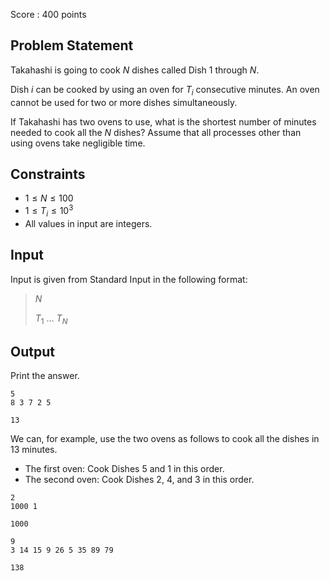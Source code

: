 Score : $400$ points

## Problem Statement

Takahashi is going to cook $N$ dishes called Dish $1$ through $N$.

Dish $i$ can be cooked by using an oven for $T_i$ consecutive minutes. An oven cannot be used for two or more dishes simultaneously.

If Takahashi has two ovens to use, what is the shortest number of minutes needed to cook all the $N$ dishes? Assume that all processes other than using ovens take negligible time.

## Constraints

- $1 \leq N \leq 100$
- $1 \leq T_i \leq 10^3$
- All values in input are integers.

## Input

Input is given from Standard Input in the following format:

> $N$
> 
> $T_1$ $\ldots$ $T_N$

## Output

Print the answer.

```input1
5
8 3 7 2 5
```

```output1
13
```

We can, for example, use the two ovens as follows to cook all the dishes in $13$ minutes.

- The first oven: Cook Dishes $5$ and $1$ in this order.
- The second oven: Cook Dishes $2$, $4$, and $3$ in this order.

```input2
2
1000 1
```

```output2
1000
```

```input3
9
3 14 15 9 26 5 35 89 79
```

```output3
138
```